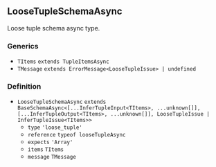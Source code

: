 LooseTupleSchemaAsync
---------------------

Loose tuple schema async type.

### Generics

*   `TItems` `extends TupleItemsAsync`
*   `TMessage` `extends ErrorMessage<LooseTupleIssue> | undefined`

### Definition

*   `LooseTupleSchemaAsync` `extends BaseSchemaAsync<[...InferTupleInput<TItems>, ...unknown[]], [...InferTupleOutput<TItems>, ...unknown[]], LooseTupleIssue | InferTupleIssue<TItems>>`
    *   `type` `'loose_tuple'`
    *   `reference` `typeof looseTupleAsync`
    *   `expects` `'Array'`
    *   `items` `TItems`
    *   `message` `TMessage`